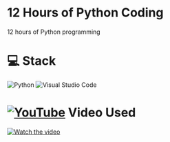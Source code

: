 # 12 Hours of Python Coding
12 hours of Python programming
# 💻  Stack<br/>
![Python](https://img.shields.io/badge/python-3670A0?style=plastic&logo=python&logoColor=ffdd54)
![Visual Studio Code](https://custom-icon-badges.demolab.com/badge/Visual%20Studio%20Code-0078d7.svg?logo=vsc&logoColor=white)

# [![YouTube](https://img.shields.io/badge/YouTube-%23FF0000.svg?logo=YouTube&logoColor=white)](#)  Video Used<br/>
[![Watch the video](https://ytcards.demolab.com/?id=ix9cRaBkVe0&t)](https://www.youtube.com/watch?v=ix9cRaBkVe0&t)
